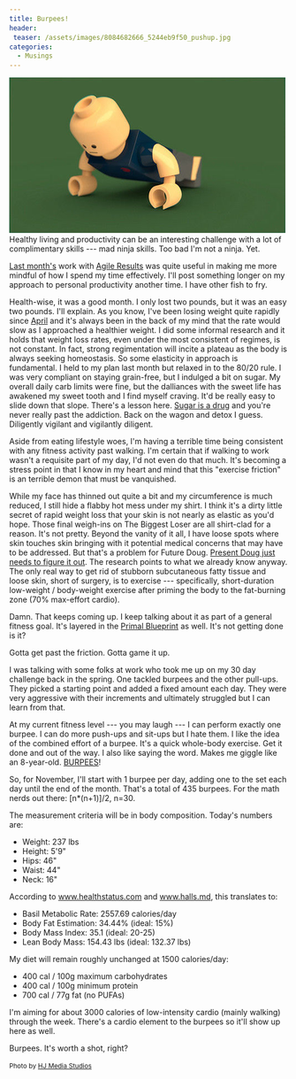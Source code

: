 ```yaml
---
title: Burpees!
header:
 teaser: /assets/images/8084682666_5244eb9f50_pushup.jpg
categories:
  - Musings
---
```

<img src="/assets/images/8084682666_5244eb9f50_pushup.jpg">Healthy living and productivity can be an interesting challenge with a lot of complimentary skills --- mad ninja skills. Too bad I'm not a ninja. Yet.

<a href="http://blog.douglangille.ca/2012/10/time-to-let-go-and-play.html" target="_blank">Last month's</a> work with <a href="http://gettingresults.com/" target="_blank">Agile Results</a> was quite useful in making me more mindful of how I spend my time effectively. I'll post something longer on my approach to personal productivity another time. I have other fish to fry.

Health-wise, it was a good month. I only lost two pounds, but it was an easy two pounds. I'll explain. As you know, I've been losing weight quite rapidly since <a href="http://blog.douglangille.ca/2012/04/my-30-day-challenge.html" target="_blank">April</a> and it's always been in the back of my mind that the rate would slow as I approached a healthier weight. I did some informal research and it holds that weight loss rates, even under the most consistent of regimes, is not constant. In fact, strong regimentation will incite a plateau as the body is always seeking homeostasis. So some elasticity in approach is fundamental. I held to my plan last month but relaxed in to the 80/20 rule. I was very compliant on staying grain-free, but I indulged a bit on sugar. My overall daily carb limits were fine, but the dalliances with the sweet life has awakened my sweet tooth and I find myself craving. It'd be really easy to slide down that slope. There's a lesson here. <a href="http://www.marksdailyapple.com/sugar-cravings" target="_blank">Sugar is a drug</a> and you're never really past the addiction. Back on the wagon and detox I guess. Diligently vigilant and vigilantly diligent.

Aside from eating lifestyle woes, I'm having a terrible time being consistent with any fitness activity past walking. I'm certain that if walking to work wasn't a requisite part of my day, I'd not even do that much. It's becoming a stress point in that I know in my heart and mind that this "exercise friction" is an terrible demon that must be vanquished.

While my face has thinned out quite a bit and my circumference is much reduced, I still hide a flabby hot mess under my shirt. I think it's a dirty little secret of rapid weight loss that your skin is not nearly as elastic as you'd hope. Those final weigh-ins on The Biggest Loser are all shirt-clad for a reason. It's not pretty. Beyond the vanity of it all, I have loose spots where skin touches skin bringing with it potential medical concerns that may have to be addressed. But that's a problem for Future Doug. <a href="http://www.marksdailyapple.com/how-to-get-rid-of-excess-skin-after-major-weight-loss" target="_blank">Present Doug just needs to figure it out</a>. The research points to what we already know anyway. The only real way to get rid of stubborn subcutaneous fatty tissue and loose skin, short of surgery, is to exercise --- specifically, short-duration low-weight / body-weight exercise after priming the body to the fat-burning zone (70% max-effort cardio).

Damn. That keeps coming up. I keep talking about it as part of a general fitness goal. It's layered in the <a href="http://www.marksdailyapple.com/primal-blueprint-101" target="_blank">Primal Blueprint</a> as well. It's not getting done is it?

Gotta get past the friction. Gotta game it up.

I was talking with some folks at work who took me up on my 30 day challenge back in the spring. One tackled burpees and the other pull-ups. They picked a starting point and added a fixed amount each day. They were very aggressive with their increments and ultimately struggled but I can learn from that.

At my current fitness level --- you may laugh --- I can perform exactly one burpee. I can do more push-ups and sit-ups  but I hate them. I like the idea of the combined effort of a burpee. It's a quick whole-body exercise. Get it done and out of the way. I also like saying the word. Makes me giggle like an 8-year-old. <a href="http://en.wikipedia.org/wiki/Burpee_(exercise)" target="_blank">BURPEES</a>!

So, for November, I'll start with 1 burpee per day, adding one to the set each day until the end of the month. That's a total of 435 burpees. For the math nerds out there: [n*(n+1)]/2, n=30.

The measurement criteria will be in body composition. Today's numbers are:

<ul>
  <li>Weight: 237 lbs</li>
  <li>Height: 5'9"</li>
  <li>Hips: 46"</li>
  <li>Waist: 44"</li>
  <li>Neck: 16"</li>
</ul>

According to <a href="http://www.healthstatus.com/">www.healthstatus.com</a> and <a href="http://www.halls.md/">www.halls.md</a>, this translates to:

<ul>
  <li>Basil Metabolic Rate: 2557.69 calories/day</li>
  <li>Body Fat Estimation: 34.44% (ideal: 15%)</li>
  <li>Body Mass Index: 35.1 (ideal: 20-25)</li>
  <li>Lean Body Mass: 154.43 lbs (ideal: 132.37 lbs)</li>
</ul>

My diet will remain roughly unchanged at 1500 calories/day:

<ul>
  <li>400 cal / 100g maximum carbohydrates</li>
  <li>400 cal / 100g minimum protein</li>
  <li>700 cal / 77g fat (no PUFAs)</li>
</ul>

I'm aiming for about 3000 calories of low-intensity cardio (mainly walking) through the week. There's a cardio element to the burpees so it'll show up here as well.

Burpees. It's worth a shot, right?

<small>Photo by <a href="http://www.flickr.com/photos/54719539@N04/8084682666" target="_blank">HJ Media Studios</a> </small>